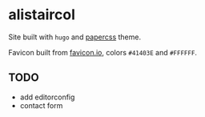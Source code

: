 # alistaircol

Site built with `hugo` and [papercss](https://themes.gohugo.io//theme/papercss-hugo-theme/) theme.

Favicon built from [favicon.io](https://favicon.io/favicon-generator/), colors `#41403E` and `#FFFFFF`.

## TODO

* add editorconfig
* contact form

